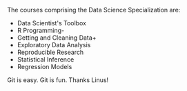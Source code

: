 The courses comprising the Data Science Specialization are:
* Data Scientist's Toolbox
* R Programming-
* Getting and Cleaning Data+
* Exploratory Data Analysis
* Reproducible Research
* Statistical Inference
* Regression Models

Git is easy. Git is fun. Thanks Linus!
